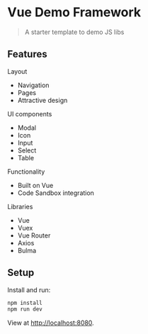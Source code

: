 # Vue Demo Framework

> A starter template to demo JS libs

## Features

Layout

- Navigation
- Pages
- Attractive design

UI components

- Modal
- Icon
- Input
- Select
- Table

Functionality

- Built on Vue
- Code Sandbox integration

Libraries

- Vue
- Vuex
- Vue Router
- Axios
- Bulma

## Setup

Install and run:

```bash
npm install
npm run dev
```

View at [http://localhost:8080](http://localhost:8080).
